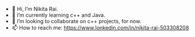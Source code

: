 - 👋 Hi, I’m Nikita Rai.
- 🌱 I’m currently learning c++ and Java.
- 💞️ I’m looking to collaborate on c++ projects, for now.
- 📫 How to reach me: https://www.lonkedin.com/in/nikita-rai-503308208

<!---
vinnk/vinnk is a ✨ special ✨ repository because its `README.md` (this file) appears on your GitHub profile.
You can click the Preview link to take a look at your changes.
--->
